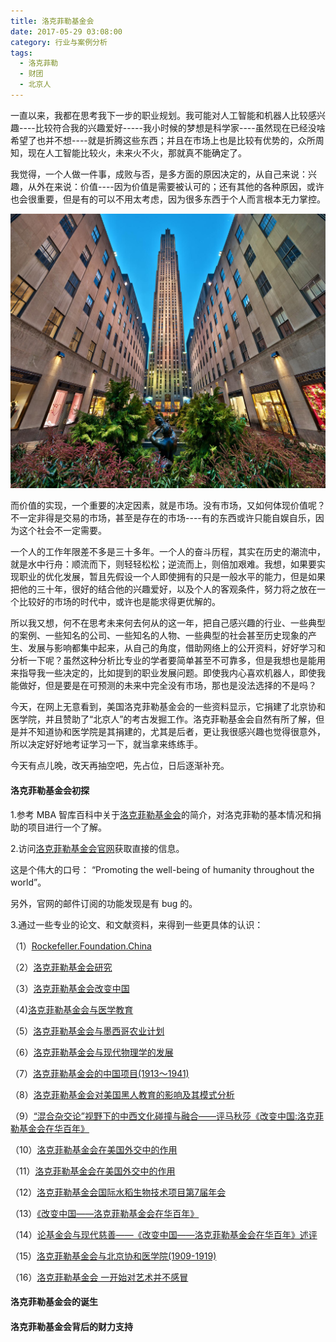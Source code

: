 ```yaml
---
title: 洛克菲勒基金会
date: 2017-05-29 03:08:00
category: 行业与案例分析
tags:
  - 洛克菲勒
  - 财团
  - 北京人
---
```


一直以来，我都在思考我下一步的职业规划。我可能对人工智能和机器人比较感兴趣----比较符合我的兴趣爱好-----我小时候的梦想是科学家----虽然现在已经没啥希望了也并不想----就是折腾这些东西；并且在市场上也是比较有优势的，众所周知，现在人工智能比较火，未来火不火，那就真不能确定了。

我觉得，一个人做一件事，成败与否，是多方面的原因决定的，从自己来说：兴趣，从外在来说：价值----因为价值是需要被认可的；还有其他的各种原因，或许也会很重要，但是有的可以不用太考虑，因为很多东西于个人而言根本无力掌控。

![位于美国纽约曼哈顿的洛克菲勒中心](洛克菲勒基金会/1.jpeg)

<!--more-->

而价值的实现，一个重要的决定因素，就是市场。没有市场，又如何体现价值呢？不一定非得是交易的市场，甚至是存在的市场----有的东西或许只能自娱自乐，因为这个社会不一定需要。

一个人的工作年限差不多是三十多年。一个人的奋斗历程，其实在历史的潮流中，就是水中行舟：顺流而下，则轻轻松松；逆流而上，则倍加艰难。我想，如果要实现职业的优化发展，暂且先假设一个人即使拥有的只是一般水平的能力，但是如果把他的三十年，很好的结合他的兴趣爱好，以及个人的客观条件，努力将之放在一个比较好的市场的时代中，或许也是能求得更优解的。

所以我又想，何不在思考未来何去何从的这一年，把自己感兴趣的行业、一些典型的案例、一些知名的公司、一些知名的人物、一些典型的社会甚至历史现象的产生、发展与影响都集中起来，从自己的角度，借助网络上的公开资料，好好学习和分析一下呢？虽然这种分析比专业的学者要简单甚至不可靠多，但是我想也是能用来指导我一些决定的，比如提到的职业发展问题。即使我内心喜欢机器人，即使我能做好，但是要是在可预测的未来中完全没有市场，那也是没法选择的不是吗？

今天，在网上无意看到，美国洛克菲勒基金会的一些资料显示，它捐建了北京协和医学院，并且赞助了“北京人”的考古发掘工作。洛克菲勒基金会自然有所了解，但是并不知道协和医学院是其捐建的，尤其是后者，更让我很感兴趣也觉得很意外，所以决定好好地考证学习一下，就当拿来练练手。

今天有点儿晚，改天再抽空吧，先占位，日后逐渐补充。

#### 洛克菲勒基金会初探

1.参考 MBA 智库百科中关于[洛克菲勒基金会](http://wiki.mbalib.com/wiki/%E6%B4%9B%E5%85%8B%E8%8F%B2%E5%8B%92%E5%9F%BA%E9%87%91%E4%BC%9A)的简介，对洛克菲勒的基本情况和捐助的项目进行一个了解。

2.访问[洛克菲勒基金会官网](https://www.rockefellerfoundation.org/)获取直接的信息。

这是个伟大的口号：
“Promoting the well-being of humanity throughout the world”。

另外，官网的邮件订阅的功能发现是有 bug 的。

3.通过一些专业的论文、和文献资料，来得到一些更具体的认识：

（1）[Rockefeller.Foundation.China](洛克菲勒基金会/Rockefeller.Foundation.China.pdf)

（2）[洛克菲勒基金会研究](http://xueshu.baidu.com/s?wd=paperuri%3A%28bc6fee1acd66f9a81700b78b2c688725%29&filter=sc_long_sign&sc_ks_para=q%3D%E6%B4%9B%E5%85%8B%E8%8F%B2%E5%8B%92%E5%9F%BA%E9%87%91%E4%BC%9A%E7%A0%94%E7%A9%B6&sc_us=8602028126976044032&tn=SE_baiduxueshu_c1gjeupa&ie=utf-8)

（3）[洛克菲勒基金会改变中国](http://xueshu.baidu.com/s?wd=paperuri%3A%284241c80daf0a4633b28b4367d2b25dd6%29&filter=sc_long_sign&sc_ks_para=q%3D%E6%B4%9B%E5%85%8B%E8%8F%B2%E5%8B%92%E5%9F%BA%E9%87%91%E4%BC%9A%E6%94%B9%E5%8F%98%E4%B8%AD%E5%9B%BD&sc_us=3626309073834414124&tn=SE_baiduxueshu_c1gjeupa&ie=utf-8)

（4)[洛克菲勒基金会与医学教育](http://xueshu.baidu.com/s?wd=paperuri%3A%282d3de47631bb6e5a0797086e12671377%29&filter=sc_long_sign&sc_ks_para=q%3D%E6%B4%9B%E5%85%8B%E8%8F%B2%E5%8B%92%E5%9F%BA%E9%87%91%E4%BC%9A%E4%B8%8E%E5%8C%BB%E5%AD%A6%E6%95%99%E8%82%B2&sc_us=13631239752895210432&tn=SE_baiduxueshu_c1gjeupa&ie=utf-8)

（5）[洛克菲勒基金会与墨西哥农业计划](http://xueshu.baidu.com/s?wd=paperuri%3A%286cacadbab82b9b8f07bf3b43d992db80%29&filter=sc_long_sign&sc_ks_para=q%3D%E6%B4%9B%E5%85%8B%E8%8F%B2%E5%8B%92%E5%9F%BA%E9%87%91%E4%BC%9A%E4%B8%8E%E5%A2%A8%E8%A5%BF%E5%93%A5%E5%86%9C%E4%B8%9A%E8%AE%A1%E5%88%92&sc_us=705053511228404245&tn=SE_baiduxueshu_c1gjeupa&ie=utf-8)

（6）[洛克菲勒基金会与现代物理学的发展](http://xueshu.baidu.com/s?wd=paperuri%3A%289a61bdf888ddedcd285fa1dd7761fc2a%29&filter=sc_long_sign&sc_ks_para=q%3D%E6%B4%9B%E5%85%8B%E8%8F%B2%E5%8B%92%E5%9F%BA%E9%87%91%E4%BC%9A%E4%B8%8E%E7%8E%B0%E4%BB%A3%E7%89%A9%E7%90%86%E5%AD%A6%E7%9A%84%E5%8F%91%E5%B1%95&sc_us=10830006717218276085&tn=SE_baiduxueshu_c1gjeupa&ie=utf-8)

（7）[洛克菲勒基金会的中国项目(1913～1941)](http://xueshu.baidu.com/s?wd=paperuri%3A%2805dd606eb354a0f7685ffe0d148aa4d9%29&filter=sc_long_sign&sc_ks_para=q%3D%E6%B4%9B%E5%85%8B%E8%8F%B2%E5%8B%92%E5%9F%BA%E9%87%91%E4%BC%9A%E7%9A%84%E4%B8%AD%E5%9B%BD%E9%A1%B9%E7%9B%AE%281913%EF%BD%9E1941%29&sc_us=14782583328919600053&tn=SE_baiduxueshu_c1gjeupa&ie=utf-8)

（8）[洛克菲勒基金会对美国黑人教育的影响及其模式分析](http://xueshu.baidu.com/s?wd=paperuri%3A%28f5ee3f547fc878c9e070c1d3105469c1%29&filter=sc_long_sign&sc_ks_para=q%3D%E6%B4%9B%E5%85%8B%E8%8F%B2%E5%8B%92%E5%9F%BA%E9%87%91%E4%BC%9A%E5%AF%B9%E7%BE%8E%E5%9B%BD%E9%BB%91%E4%BA%BA%E6%95%99%E8%82%B2%E7%9A%84%E5%BD%B1%E5%93%8D%E5%8F%8A%E5%85%B6%E6%A8%A1%E5%BC%8F%E5%88%86%E6%9E%90&sc_us=12947950573989877332&tn=SE_baiduxueshu_c1gjeupa&ie=utf-8)

（9）[“混合杂交论”视野下的中西文化碰撞与融合——评马秋莎《改变中国:洛克菲勒基金会在华百年》](http://xueshu.baidu.com/s?wd=paperuri%3A%28343b0ce130efc6818e371c17753a8c73%29&filter=sc_long_sign&sc_ks_para=q%3D%E2%80%9C%E6%B7%B7%E5%90%88%E6%9D%82%E4%BA%A4%E8%AE%BA%E2%80%9D%E8%A7%86%E9%87%8E%E4%B8%8B%E7%9A%84%E4%B8%AD%E8%A5%BF%E6%96%87%E5%8C%96%E7%A2%B0%E6%92%9E%E4%B8%8E%E8%9E%8D%E5%90%88%E2%80%94%E2%80%94%E8%AF%84%E9%A9%AC%E7%A7%8B%E8%8E%8E%E3%80%8A%E6%94%B9%E5%8F%98%E4%B8%AD%E5%9B%BD%3A%E6%B4%9B%E5%85%8B%E8%8F%B2%E5%8B%92%E5%9F%BA%E9%87%91%E4%BC%9A%E5%9C%A8%E5%8D%8E%E7%99%BE%E5%B9%B4%E3%80%8B&sc_us=11593122964221536508&tn=SE_baiduxueshu_c1gjeupa&ie=utf-8)

（10）[洛克菲勒基金会在美国外交中的作用](http://xueshu.baidu.com/s?wd=paperuri%3A%2828812185cc853c7b9ee87e844c7f6f7f%29&filter=sc_long_sign&sc_ks_para=q%3D%E6%B4%9B%E5%85%8B%E8%8F%B2%E5%8B%92%E5%9F%BA%E9%87%91%E4%BC%9A%E5%9C%A8%E7%BE%8E%E5%9B%BD%E5%A4%96%E4%BA%A4%E4%B8%AD%E7%9A%84%E4%BD%9C%E7%94%A8&sc_us=11195545944446855500&tn=SE_baiduxueshu_c1gjeupa&ie=utf-8)

（11）[洛克菲勒基金会在美国外交中的作用](http://xueshu.baidu.com/s?wd=paperuri%3A%2828812185cc853c7b9ee87e844c7f6f7f%29&filter=sc_long_sign&sc_ks_para=q%3D%E6%B4%9B%E5%85%8B%E8%8F%B2%E5%8B%92%E5%9F%BA%E9%87%91%E4%BC%9A%E5%9C%A8%E7%BE%8E%E5%9B%BD%E5%A4%96%E4%BA%A4%E4%B8%AD%E7%9A%84%E4%BD%9C%E7%94%A8&sc_us=11195545944446855500&tn=SE_baiduxueshu_c1gjeupa&ie=utf-8)

（12）[洛克菲勒基金会国际水稻生物技术项目第7届年会](http://xueshu.baidu.com/s?wd=paperuri%3A%28a93636e83dc86b2359400cdf603f9bcd%29&filter=sc_long_sign&sc_ks_para=q%3D%E6%B4%9B%E5%85%8B%E8%8F%B2%E5%8B%92%E5%9F%BA%E9%87%91%E4%BC%9A%E5%9B%BD%E9%99%85%E6%B0%B4%E7%A8%BB%E7%94%9F%E7%89%A9%E6%8A%80%E6%9C%AF%E9%A1%B9%E7%9B%AE%E7%AC%AC7%E5%B1%8A%E5%B9%B4%E4%BC%9A&sc_us=13972119440519024517&tn=SE_baiduxueshu_c1gjeupa&ie=utf-8)

（13）[《改变中国——洛克菲勒基金会在华百年》](http://xueshu.baidu.com/s?wd=paperuri%3A%282412689adbe4ab42144ffe632566b2fb%29&filter=sc_long_sign&sc_ks_para=q%3D%E3%80%8A%E6%94%B9%E5%8F%98%E4%B8%AD%E5%9B%BD%E2%80%94%E2%80%94%E6%B4%9B%E5%85%8B%E8%8F%B2%E5%8B%92%E5%9F%BA%E9%87%91%E4%BC%9A%E5%9C%A8%E5%8D%8E%E7%99%BE%E5%B9%B4%E3%80%8B&sc_us=16182744300591423002&tn=SE_baiduxueshu_c1gjeupa&ie=utf-8)

（14）[论基金会与现代慈善——《改变中国——洛克菲勒基金会在华百年》述评](http://xueshu.baidu.com/s?wd=paperuri%3A%28f2334c94bdc7b9e638610654a2659e19%29&filter=sc_long_sign&sc_ks_para=q%3D%E8%AE%BA%E5%9F%BA%E9%87%91%E4%BC%9A%E4%B8%8E%E7%8E%B0%E4%BB%A3%E6%85%88%E5%96%84%E2%80%94%E2%80%94%E3%80%8A%E6%94%B9%E5%8F%98%E4%B8%AD%E5%9B%BD%E2%80%94%E2%80%94%E6%B4%9B%E5%85%8B%E8%8F%B2%E5%8B%92%E5%9F%BA%E9%87%91%E4%BC%9A%E5%9C%A8%E5%8D%8E%E7%99%BE%E5%B9%B4%E3%80%8B%E8%BF%B0%E8%AF%84&sc_us=5107742244653647388&tn=SE_baiduxueshu_c1gjeupa&ie=utf-8)

（15）[洛克菲勒基金会与北京协和医学院(1909-1919)](http://xueshu.baidu.com/s?wd=paperuri%3A%28fabb03b280992e5bc04f048ac701196b%29&filter=sc_long_sign&sc_ks_para=q%3D%E6%B4%9B%E5%85%8B%E8%8F%B2%E5%8B%92%E5%9F%BA%E9%87%91%E4%BC%9A%E4%B8%8E%E5%8C%97%E4%BA%AC%E5%8D%8F%E5%92%8C%E5%8C%BB%E5%AD%A6%E9%99%A2%281909-1919%29&sc_us=7753841546151724437&tn=SE_baiduxueshu_c1gjeupa&ie=utf-8)

（16）[洛克菲勒基金会 一开始对艺术并不感冒](http://xueshu.baidu.com/s?wd=paperuri%3A%282bbbaf0bbed9f43ced22e6cb37ad0f76%29&filter=sc_long_sign&sc_ks_para=q%3D%E6%B4%9B%E5%85%8B%E8%8F%B2%E5%8B%92%E5%9F%BA%E9%87%91%E4%BC%9A%20%E4%B8%80%E5%BC%80%E5%A7%8B%E5%AF%B9%E8%89%BA%E6%9C%AF%E5%B9%B6%E4%B8%8D%E6%84%9F%E5%86%92&sc_us=1553987504978359750&tn=SE_baiduxueshu_c1gjeupa&ie=utf-8)

#### 洛克菲勒基金会的诞生

#### 洛克菲勒基金会背后的财力支持
